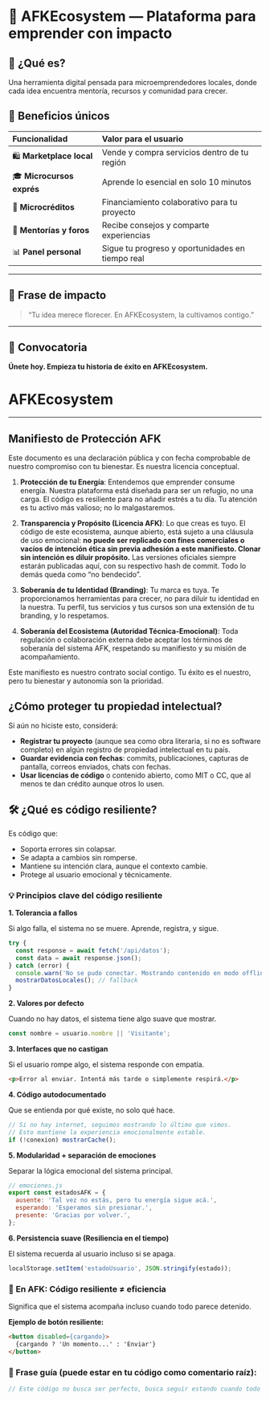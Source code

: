 # 🪩 AFKEcosystem — Plataforma para emprender con impacto

## 🌱 ¿Qué es?
Una herramienta digital pensada para microemprendedores locales, donde cada idea encuentra mentoría, recursos y comunidad para crecer.

## 💎 Beneficios únicos

| Funcionalidad | Valor para el usuario | 
| :--- | :--- |
| 🛍️ **Marketplace local** | Vende y compra servicios dentro de tu región | 
| 🎓 **Microcursos exprés** | Aprende lo esencial en solo 10 minutos | 
| 💸 **Microcréditos** | Financiamiento colaborativo para tu proyecto | 
| 🧠 **Mentorías y foros** | Recibe consejos y comparte experiencias | 
| 📊 **Panel personal** | Sigue tu progreso y oportunidades en tiempo real | 

---

## 💬 Frase de impacto
> “Tu idea merece florecer. En AFKEcosystem, la cultivamos contigo.”

---

## 🚀 Convocatoria
**Únete hoy. Empieza tu historia de éxito en AFKEcosystem.**
# AFKEcosystem

---
## Manifiesto de Protección AFK

Este documento es una declaración pública y con fecha comprobable de nuestro compromiso con tu bienestar. Es nuestra licencia conceptual.

1.  **Protección de tu Energía**: Entendemos que emprender consume energía. Nuestra plataforma está diseñada para ser un refugio, no una carga. El código es resiliente para no añadir estrés a tu día. Tu atención es tu activo más valioso; no lo malgastaremos.

2.  **Transparencia y Propósito (Licencia AFK)**: Lo que creas es tuyo. El código de este ecosistema, aunque abierto, está sujeto a una cláusula de uso emocional: **no puede ser replicado con fines comerciales o vacíos de intención ética sin previa adhesión a este manifiesto. Clonar sin intención es diluir propósito.** Las versiones oficiales siempre estarán publicadas aquí, con su respectivo hash de commit. Todo lo demás queda como “no bendecido”.

3.  **Soberanía de tu Identidad (Branding)**: Tu marca es tuya. Te proporcionamos herramientas para crecer, no para diluir tu identidad en la nuestra. Tu perfil, tus servicios y tus cursos son una extensión de tu branding, y lo respetamos.

4.  **Soberanía del Ecosistema (Autoridad Técnica-Emocional)**: Toda regulación o colaboración externa debe aceptar los términos de soberanía del sistema AFK, respetando su manifiesto y su misión de acompañamiento.

Este manifiesto es nuestro contrato social contigo. Tu éxito es el nuestro, pero tu bienestar y autonomía son la prioridad.

## ¿Cómo proteger tu propiedad intelectual?
Si aún no hiciste esto, considerá:

*   **Registrar tu proyecto** (aunque sea como obra literaria, si no es software completo) en algún registro de propiedad intelectual en tu país.
*   **Guardar evidencia con fechas**: commits, publicaciones, capturas de pantalla, correos enviados, chats con fechas.
*   **Usar licencias de código** o contenido abierto, como MIT o CC, que al menos te dan crédito aunque otros lo usen.

## 🛠️ ¿Qué es código resiliente?
Es código que:

*   Soporta errores sin colapsar.
*   Se adapta a cambios sin romperse.
*   Mantiene su intención clara, aunque el contexto cambie.
*   Protege al usuario emocional y técnicamente.

### 💡 Principios clave del código resiliente

**1. Tolerancia a fallos**

Si algo falla, el sistema no se muere. Aprende, registra, y sigue.

```javascript
try {
  const response = await fetch('/api/datos');
  const data = await response.json();
} catch (error) {
  console.warn('No se pudo conectar. Mostrando contenido en modo offline.');
  mostrarDatosLocales(); // fallback
}
```

**2. Valores por defecto**

Cuando no hay datos, el sistema tiene algo suave que mostrar.

```javascript
const nombre = usuario.nombre || 'Visitante';
```

**3. Interfaces que no castigan**

Si el usuario rompe algo, el sistema responde con empatía.

```html
<p>Error al enviar. Intentá más tarde o simplemente respirá.</p>
```

**4. Código autodocumentado**

Que se entienda por qué existe, no solo qué hace.

```javascript
// Si no hay internet, seguimos mostrando lo último que vimos.
// Esto mantiene la experiencia emocionalmente estable.
if (!conexion) mostrarCache();
```

**5. Modularidad + separación de emociones**

Separar la lógica emocional del sistema principal.

```javascript
// emociones.js
export const estadosAFK = {
  ausente: 'Tal vez no estás, pero tu energía sigue acá.',
  esperando: 'Esperamos sin presionar.',
  presente: 'Gracias por volver.',
};
```

**6. Persistencia suave (Resiliencia en el tiempo)**

El sistema recuerda al usuario incluso si se apaga.

```javascript
localStorage.setItem('estadoUsuario', JSON.stringify(estado));
```

### 🔁 En AFK: Código resiliente ≠ eficiencia
Significa que el sistema acompaña incluso cuando todo parece detenido.

**Ejemplo de botón resiliente:**

```html
<button disabled={cargando}>
  {cargando ? 'Un momento...' : 'Enviar'}
</button>
```

### 🎯 Frase guía (puede estar en tu código como comentario raíz):
```javascript
// Este código no busca ser perfecto, busca seguir estando cuando todo lo demás se ausente. — AFK
```